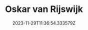 ---
title: "Oskar van Rijswijk"
category: "IndieWeb & Personal Blogs"
site_url: https://ovr.today/
feed_url: https://ovr.today/feed.xml
date: 2023-11-29T11:36:54.333579Z
domain: ovr.today

---